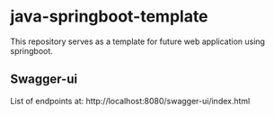# java-springboot-template

This repository serves as a template for future web application using springboot.

## Swagger-ui
List of endpoints at:
http://localhost:8080/swagger-ui/index.html